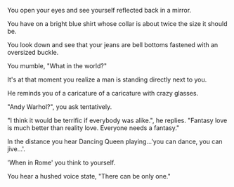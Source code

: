 You open your eyes and see yourself reflected back in a mirror.  

You have on a bright blue shirt whose collar is about twice the size it should be.  

You look down and see that your jeans are bell bottoms fastened with an oversized buckle.

You mumble, "What in the world?"

It's at that moment you realize a man is standing directly next to you.  

He reminds you of a caricature of a caricature with crazy glasses.

"Andy Warhol?", you ask tentatively.

"I think it would be terrific if everybody was alike.", he replies.  "Fantasy love is much better than reality love. Everyone needs a fantasy."

In the distance you hear Dancing Queen playing...'you can dance, you can jive...'.  

'When in Rome' you think to yourself.

You hear a hushed voice state, "There can be only one."
